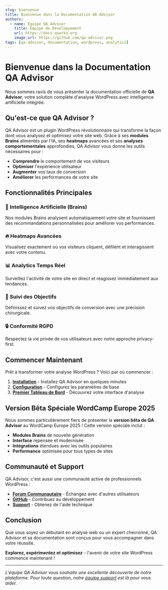 ```yaml
---
slug: bienvenue
title: Bienvenue dans la Documentation QA Advisor
authors:
  - name: Équipe QA Advisor
    title: Équipe de Développement
    url: https://docs.quarka.org
    image_url: https://github.com/qa-advisor.png
tags: [qa-advisor, documentation, wordpress, analytics]
---
```


# Bienvenue dans la Documentation QA Advisor

Nous sommes ravis de vous présenter la documentation officielle de **QA Advisor**, votre solution complète d'analyse WordPress avec intelligence artificielle intégrée.

<!-- truncate -->

## Qu'est-ce que QA Advisor ?

QA Advisor est un plugin WordPress révolutionnaire qui transforme la façon dont vous analysez et optimisez votre site web. Grâce à ses **modules Brains** alimentés par l'IA, ses **heatmaps** avancées et ses **analyses comportementales** approfondies, QA Advisor vous donne les outils nécessaires pour :

- **Comprendre** le comportement de vos visiteurs
- **Optimiser** l'expérience utilisateur
- **Augmenter** vos taux de conversion
- **Améliorer** les performances de votre site

## Fonctionnalités Principales

### 🧠 Intelligence Artificielle (Brains)
Nos modules Brains analysent automatiquement votre site et fournissent des recommandations personnalisées pour améliorer vos performances.

### 🔥 Heatmaps Avancées
Visualisez exactement où vos visiteurs cliquent, défilent et interagissent avec votre contenu.

### 📊 Analytics Temps Réel
Surveillez l'activité de votre site en direct et réagissez immédiatement aux tendances.

### 🎯 Suivi des Objectifs
Définissez et suivez vos objectifs de conversion avec une précision chirurgicale.

### 🔒 Conformité RGPD
Respectez la vie privée de vos utilisateurs avec notre approche privacy-first.

## Commencer Maintenant

Prêt à transformer votre analyse WordPress ? Voici par où commencer :

1. **[Installation](/docs/user-manual/getting-started/installation)** - Installez QA Advisor en quelques minutes
2. **[Configuration](/docs/user-manual/getting-started/environment-setup)** - Configurez les paramètres de base
3. **[Premier Tableau de Bord](/docs/user-manual/screens-and-operations/dashboard)** - Découvrez votre interface d'analyse

## Version Bêta Spéciale WordCamp Europe 2025

Nous sommes particulièrement fiers de présenter la **version bêta de QA Advisor** au WordCamp Europe 2025 ! Cette version spéciale inclut :

- **Modules Brains** de nouvelle génération
- **Interface** repensée et modernisée
- **Intégrations** étendues avec les outils populaires
- **Performance** optimisée pour tous types de sites

## Communauté et Support

QA Advisor, c'est aussi une communauté active de professionnels WordPress :

- **[Forum Communautaire](https://community.quarka.org)** - Échangez avec d'autres utilisateurs
- **[GitHub](https://github.com/quarka-org/qa-advisor)** - Contribuez au développement
- **[Support](mailto:support@quarka.org)** - Obtenez de l'aide technique

## Conclusion

Que vous soyez un débutant en analyse web ou un expert chevronné, QA Advisor et sa documentation sont conçus pour vous accompagner dans votre réussite. 

**Explorez, expérimentez et optimisez** - l'avenir de votre site WordPress commence maintenant !

---

*L'équipe QA Advisor vous souhaite une excellente découverte de notre plateforme. Pour toute question, notre [équipe support](/docs/user-manual/screens-and-operations/help) est là pour vous aider.*
